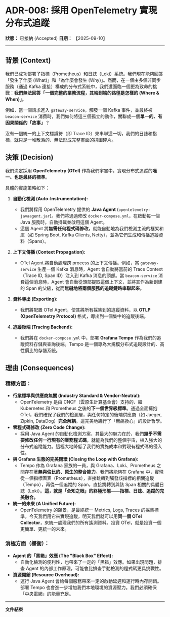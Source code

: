 # ADR-008: 採用 OpenTelemetry 實現分布式追蹤

**狀態：** 已接納 (Accepted)
**日期：** 【2025-09-10】

---

## 背景 (Context)

我們已成功部署了指標（Prometheus）和日誌（Loki）系統。我們現在能夠回答「發生了什麼 (What)」和「為什麼會發生 (Why)」。然而，在一個由多個非同步服務（通過 Kafka 連接）構成的分布式系統中，我們還面臨一個更為致命的挑戰：**我們無法回答「一個完整的業務流程，其端到端的路徑是怎樣的 (Where & When)」**。

例如，當一個請求進入 `gateway-service`，觸發一個 Kafka 事件，並最終被 `beacon-service` 消費時，我們如何將這三個孤立的動作，關聯成一個**單一的、有因果關係的「故事」**？

沒有一個統一的上下文標識符（即 Trace ID）來串聯這一切，我們的日誌和指標，就只是一堆散落的、無法形成完整畫面的拼圖碎片。

## 決策 (Decision)

我們決定採用 **OpenTelemetry (OTel)** 作為我們宇宙中，實現分布式追蹤的**唯一、也是最終的標準**。

具體的實施策略如下：

1.  **自動化檢測 (Auto-Instrumentation):**
    *   我們將採用 OpenTelemetry 提供的 **Java Agent** (`opentelemetry-javaagent.jar`)。我們將通過修改 `docker-compose.yml`，在啟動每一個 Java 服務時，自動掛載並啟用這個 Agent。
    *   這個 Agent 將**無需任何程式碼修改**，就能自動地為我們檢測主流的框架和庫（如 Spring Boot, Kafka Clients, Netty），並為它們生成和傳播追蹤資料（Spans）。

2.  **上下文傳播 (Context Propagation):**
    *   OTel Agent 將自動處理跨 process 的上下文傳播。例如，當 `gateway-service` 生產一個 Kafka 消息時，Agent 會自動將當前的 Trace Context（Trace ID, Span ID）注入到 Kafka 消息的頭部。當 `beacon-service` 消費這個消息時，Agent 會自動從頭部提取這個上下文，並將其作為新創建的 Span 的父級，從而**無縫地將兩個服務的追蹤鏈路串聯起來**。

3.  **資料導出 (Exporting):**
    *   我們將配置 OTel Agent，使其將所有採集到的追蹤資料，以 **OTLP (OpenTelemetry Protocol)** 格式，導出到一個集中的追蹤後端。

4.  **追蹤後端 (Tracing Backend):**
    *   我們將在 `docker-compose.yml` 中，部署 **Grafana Tempo** 作為我們的追蹤資料存儲與查詢後端。Tempo 是一個專為大規模分布式追蹤設計的、高性價比的存儲系統。

## 理由 (Consequences)

### 積極方面：

*   **行業標準與供應商無關 (Industry Standard & Vendor-Neutral):**
    *   OpenTelemetry 是由 CNCF（雲原生計算基金會）支持的、繼 Kubernetes 和 Prometheus 之後的**下一個世界級標準**。通過全面擁抱 OTel，我們確保了我們的檢測層，與任何特定的後端供應商（如 Jaeger, Zipkin, DataDog）**完全解耦**。這完美地踐行了「無痛換心」的設計哲學。
*   **零程式碼修改 (Zero Code Change):**
    *   採用 Java Agent 的自動化檢測方案，其最大的魅力在於，我們**幾乎不需要修改任何一行現有的業務程式碼**，就能為我們的整個宇宙，植入強大的分布式追蹤能力。這極大地降低了我們的實施成本和對現有程式碼的侵入性。
*   **與 Grafana 生態的完美閉環 (Closing the Loop with Grafana):**
    *   Tempo 作為 Grafana 家族的一員，與 Grafana、Loki、Prometheus 之間存在著**無與倫比的、原生的整合能力**。我們將能夠在 Grafana 中，實現從一個指標圖表（Prometheus），直接跳轉到觸發該指標的相關追蹤（Tempo），再從一個追蹤的 Span，直接跳轉到與該 Span 相關的具體日誌（Loki）。**這，就是「全知之眼」的終極形態——指標、日誌、追蹤的完美融合。**
*   **統一的未來 (A Unified Future):**
    *   OpenTelemetry 的願景，是最終統一 Metrics, Logs, Traces 的採集標準。今天我們用它來實現追蹤，明天我們就可以用**同一個 OTel Collector**，來統一處理我們的所有遙測資料。投資 OTel，就是投資一個更簡單、更統一的未來。

### 消極方面（權衡）：

*   **Agent 的「黑箱」效應 (The "Black Box" Effect):**
    *   自動化檢測的便利性，也帶來了一定的「黑箱」效應。如果出現問題，排查 Agent 的內部工作原理，可能會比排查手動檢測的程式碼更具挑戰性。
*   **資源開銷 (Resource Overhead):**
    *   運行 Java Agent 會給每個服務帶來一定的啟動延遲和運行時內存開銷。部署 Tempo 也會進一步增加我們本地環境的資源壓力。我們必須確保「中央電網」的能量充足。

---
**文件結束**